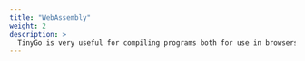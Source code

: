 ```yaml
---
title: "WebAssembly"
weight: 2
description: >
  TinyGo is very useful for compiling programs both for use in browsers (WASM) as well as for use on servers and other edge devices (WASI).
---
```


